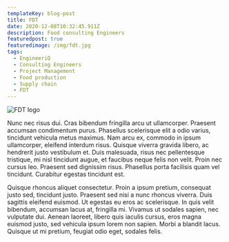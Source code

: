 ```yaml
---
templateKey: blog-post
title: FDT
date: 2020-12-08T10:32:45.911Z
description: Food consulting Engineers
featuredpost: true
featuredimage: /img/fdt.jpg
tags:
  - EngineeriQ
  - Consulting Engineers
  - Project Management
  - Food production
  - Supply chain
  - FDT
---
```

![FDT logo](/img/fdt.jpg)

Nunc nec risus dui. Cras bibendum fringilla arcu ut ullamcorper. Praesent accumsan condimentum purus. Phasellus scelerisque elit a odio varius, tincidunt vehicula metus maximus. Nam arcu ex, commodo in ipsum ullamcorper, eleifend interdum risus. Quisque viverra gravida libero, ac hendrerit justo vestibulum et. Duis malesuada, risus nec pellentesque tristique, mi nisl tincidunt augue, et faucibus neque felis non velit. Proin nec cursus leo. Praesent sed dignissim risus. Phasellus porta facilisis quam vel tincidunt. Curabitur egestas tincidunt est.

Quisque rhoncus aliquet consectetur. Proin a ipsum pretium, consequat justo sed, tincidunt justo. Praesent sed nisi a nunc rhoncus viverra. Duis sagittis eleifend euismod. Ut egestas eu eros ac scelerisque. In quis velit bibendum, accumsan lacus at, fringilla mi. Vivamus ut sodales sapien, nec vulputate dui. Aenean laoreet, libero quis iaculis cursus, eros magna euismod justo, sed vehicula ipsum lorem non sapien. Morbi a blandit lacus. Quisque ut mi pretium, feugiat odio eget, sodales felis.